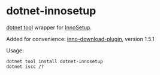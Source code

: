 # dotnet-innosetup

[dotnet tool]() wrapper for [InnoSetup](https://jrsoftware.org/isinfo.php).

Added for convenience: [inno-download-plugin](https://github.com/andykimpe/inno-download-plugin), version 1.5.1

Usage:
```
dotnet tool install dotnet-innosetup
dotnet iscc /?
```


